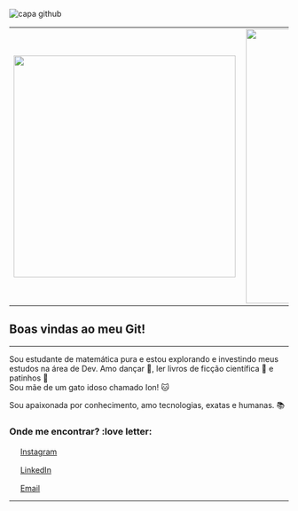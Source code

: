 ![capa github](https://i.ibb.co/vvt8BZh/capa-github.png)
<center>
  <table>
    <tr>
        <td><img width="400px" align="left" src="" /></td>
        <td><img width="495px" align="left" src=""/></td>
    </tr>   
  </table>
</center>  

## Boas vindas ao meu Git!

---

Sou estudante de matemática pura e estou explorando e investindo meus estudos na área de Dev.
Amo dançar :dancer:, ler livros de ficção científica :robot: e patinhos :duck:  
Sou mãe de um gato idoso chamado Ion! :cat: 

Sou apaixonada por conhecimento, amo tecnologias, exatas e humanas. :books:

### Onde me encontrar? :love letter:

<a href="https://www.instagram.com/dii_lua/"><img src="https://github.com/leticiadasilva/leticiadasilva/blob/main/images/instagram.png" width="16"></img></a> [Instagram](https://www.instagram.com/debra_barto/)  

<a href="https://www.linkedin.com/in/leticiasilvar"><img src="https://www.nicepng.com/png/full/356-3563301_instagram-instagram-circle-icon.png" width="16"></img></a> [LinkedIn](https://www.linkedin.com/in/debora-barto/)  

<a href="mailto:leticiadasilva.contato@gmail.com"><img src="https://github.com/leticiadasilva/leticiadasilva/blob/main/images/email.png" width="16"></img></a> [Email](mailto:debartosiaki@gmail.com)  

---
